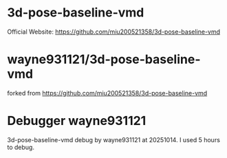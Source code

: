 # 3d-pose-baseline-vmd

Official Website: https://github.com/miu200521358/3d-pose-baseline-vmd

# wayne931121/3d-pose-baseline-vmd
forked from https://github.com/miu200521358/3d-pose-baseline-vmd
# Debugger wayne931121
3d-pose-baseline-vmd debug by wayne931121 at 20251014. I used 5 hours to debug.
